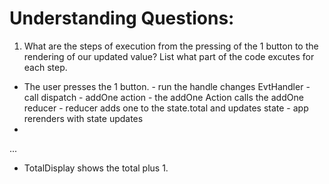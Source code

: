 # Understanding Questions:
1. What are the steps of execution from the pressing of the 1 button to the rendering of our updated value? List what part of the code excutes for each step.
* The user presses the 1 button.
      - run the handle changes EvtHandler
      - call dispatch - addOne action
      - the addOne Action calls the addOne reducer
      - reducer adds one to the state.total and updates state
      - app rerenders with state updates
* 
...

* TotalDisplay shows the total plus 1.
